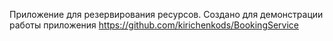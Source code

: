 Приложение для резервирования ресурсов. Создано для демонстрации работы приложения https://github.com/kirichenkods/BookingService

